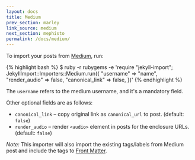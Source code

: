 ```yaml
---
layout: docs
title: Medium
prev_section: marley
link_source: medium
next_section: mephisto
permalink: /docs/medium/
---
```


To import your posts from [Medium](https://medium.com/), run:

{% highlight bash %}
$ ruby -r rubygems -e 'require "jekyll-import";
    JekyllImport::Importers::Medium.run({
        "username"       => "name",
        "render_audio"   => false,
        "canonical_link" => false,
    })'
{% endhighlight %}

The `username` refers to the medium username, and it's a mandatory field.

Other optional fields are as follows:
* `canonical_link` – copy original link as `canonical_url` to post. (default: `false`)
* `render_audio` – render `<audio>` element in posts for the enclosure URLs. (default: `false`)

_Note:_ This importer will also import the existing tags/labels from Medium post and include the tags to [Front Matter](https://jekyllrb.com/docs/front-matter/).
